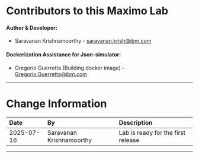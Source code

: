 # Contributors to this Maximo Lab

#### Author & Developer:

- Saravanan Krishnamoorthy - <saravanan.krish@ibm.com>

#### Dockerization Assistance for Json-simulator:

- Gregorio Guerretta (Building docker image) - <Gregorio.Guerretta@ibm.com>

---

# Change Information

|Date     |By             | Description                                           |
|:--------|:--------------|:------------------------------------------------------|
|2025-07-16|Saravanan Krishnamoorthy|Lab is ready for the first release           |

---
